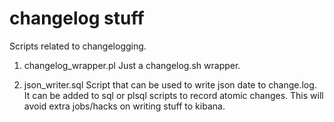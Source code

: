 # changelog stuff
 Scripts related to changelogging. 

1. changelog_wrapper.pl
	Just a changelog.sh wrapper. 
	
2. json_writer.sql
	Script that can be used to write json date to change.log. 
	It can be added to sql or plsql scripts to record atomic changes. This will avoid extra jobs/hacks on writing stuff to kibana.
	
	